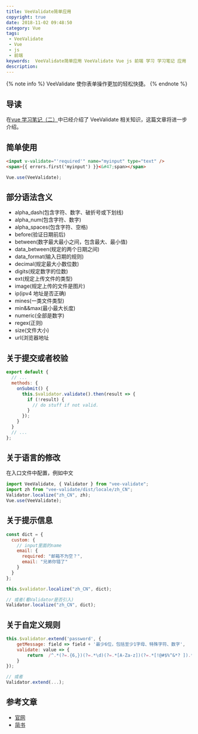 ```yaml
---
title: VeeValidate简单应用
copyright: true
date: 2018-11-02 09:48:50
category: Vue
tags:
 - VeeValidate
 - Vue
 - js
 - 前端
keywords:  VeeValidate简单应用 VeeValidate Vue js 前端 学习 学习笔记 应用
description:
---
```


{% note info %}
VeeValidate 使你表单操作更加的轻松快捷。
{% endnote %}

<!-- more -->

## 导读

在[vue 学习笔记（二）](https://zjgyb.github.io/vue学习笔记（二）.html)中已经介绍了 VeeValidate 相关知识，这篇文章将进一步介绍。

## 简单使用

```html html
<input v-validate="'required'" name="myinput" type="text" />
<span>{{ errors.first('myinput') }}<&#47;span></span>
```

```js js
Vue.use(VeeValidate);
```

## 部分语法含义

- alpha_dash(包含字符、数字、破折号或下划线)
- alpha_num(包含字符、数字)
- alpha_spaces(包含字符、空格)
- before(验证日期前后)
- between(数字最大最小之间，包含最大、最小值)
- data_between(规定的两个日期之间)
- data_format(输入日期的规则)
- decimal(规定最大小数位数)
- digits(规定数字的位数)
- ext(规定上传文件的类型)
- image(规定上传的文件是图片)
- ip(ipv4 地址是否正确)
- mines(一类文件类型)
- min&&max(最小最大长度)
- numeric(全部是数字)
- regex(正则)
- size(文件大小)
- url(浏览器地址

## 关于提交或者校验

```js js
export default {
  // ...
  methods: {
    onSubmit() {
      this.$validator.validate().then(result => {
        if (!result) {
          // do stuff if not valid.
        }
      });
    }
  }
  // ...
};
```

## 关于语言的修改

在入口文件中配置，例如中文

```js js
import VeeValidate, { Validator } from "vee-validate";
import zh from "vee-validate/dist/locale/zh_CN";
Validator.localize("zh_CN", zh);
Vue.use(VeeValidate);
```

## 关于提示信息

```js js
const dict = {
  custom: {
    // input里面的name
    email: {
      required: "邮箱不为空？",
      email: "兄弟你错了"
    }
  }
};

this.$validator.localize("zh_CN", dict);

// 或者(看Validator是否引入)
Validator.localize("zh_CN", dict);
```

## 关于自定义规则

```js js
this.$validator.extend('password', {
    getMessage: field => field + '最少6位，包括至少1字母、特殊字符、数字',
    validate: value => {
        return  /^.*(?=.{6,})(?=.*\d)(?=.*[A-Za-z])(?=.*[!@#$%^&*? ]).*$/.test(value)
    }
});

// 或者
Validator.extend(...);
```

## 参考文章

- [官网](https://baianat.github.io/vee-validate/)
- [简书](https://www.jianshu.com/p/4dfaf42ce006)
